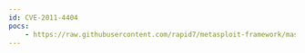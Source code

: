 ```yaml
---
id: CVE-2011-4404
pocs:
    - https://raw.githubusercontent.com/rapid7/metasploit-framework/master/modules/auxiliary/scanner/vmware/vmware_update_manager_traversal.rb
---
```

